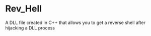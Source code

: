 # Rev_Hell
A DLL file created in C++ that allows you to get a reverse shell after hijacking a DLL process
